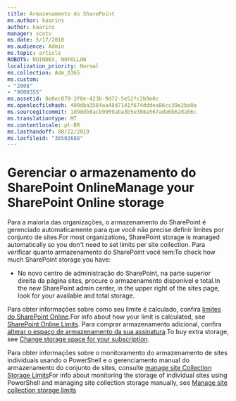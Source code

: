 ```yaml
---
title: Armazenamento do SharePoint
ms.author: kaarins
author: kaarins
manager: scotv
ms.date: 5/17/2018
ms.audience: Admin
ms.topic: article
ROBOTS: NOINDEX, NOFOLLOW
localization_priority: Normal
ms.collection: Adm_O365
ms.custom:
- "2008"
- "9000355"
ms.assetid: 8e0ec879-3f0e-423b-9d72-5e52fc2b9e0c
ms.openlocfilehash: 400dba3564aa48d7141f674dddea86cc39e2ba0a
ms.sourcegitcommit: 1d98db8acb9959aba3b5e308a567ade6b62da56c
ms.translationtype: MT
ms.contentlocale: pt-BR
ms.lasthandoff: 08/22/2019
ms.locfileid: "36502688"
---
```

# <a name="manage-your-sharepoint-online-storage"></a><span data-ttu-id="52e73-102">Gerenciar o armazenamento do SharePoint Online</span><span class="sxs-lookup"><span data-stu-id="52e73-102">Manage your SharePoint Online storage</span></span>

<span data-ttu-id="52e73-103">Para a maioria das organizações, o armazenamento do SharePoint é gerenciado automaticamente para que você não precise definir limites por conjunto de sites.</span><span class="sxs-lookup"><span data-stu-id="52e73-103">For most organizations, SharePoint storage is managed automatically so you don't need to set limits per site collection.</span></span> <span data-ttu-id="52e73-104">Para verificar quanto armazenamento do SharePoint você tem:</span><span class="sxs-lookup"><span data-stu-id="52e73-104">To check how much SharePoint storage you have:</span></span>
  
- <span data-ttu-id="52e73-105">No novo centro de administração do SharePoint, na parte superior direita da página sites, procure o armazenamento disponível e total.</span><span class="sxs-lookup"><span data-stu-id="52e73-105">In the new SharePoint admin center, in the upper right of the sites page, look for your available and total storage.</span></span>

<span data-ttu-id="52e73-106">Para obter informações sobre como seu limite é calculado, confira [limites do SharePoint Online](https://go.microsoft.com/fwlink/p/?LinkID=856113).</span><span class="sxs-lookup"><span data-stu-id="52e73-106">For info about how your limit is calculated, see [SharePoint Online Limits](https://go.microsoft.com/fwlink/p/?LinkID=856113).</span></span> <span data-ttu-id="52e73-107">Para comprar armazenamento adicional, confira [alterar o espaço de armazenamento da sua assinatura](https://go.microsoft.com/fwlink/?linkid=866428).</span><span class="sxs-lookup"><span data-stu-id="52e73-107">To buy extra storage, see [Change storage space for your subscription](https://go.microsoft.com/fwlink/?linkid=866428).</span></span>
  
<span data-ttu-id="52e73-108">Para obter informações sobre o monitoramento do armazenamento de sites individuais usando o PowerShell e o gerenciamento manual do armazenamento do conjunto de sites, consulte [manage site Collection Storage Limits](https://go.microsoft.com/fwlink/?linkid=867833)</span><span class="sxs-lookup"><span data-stu-id="52e73-108">For info about monitoring the storage of individual sites using PowerShell and managing site collection storage manually, see [Manage site collection storage limits](https://go.microsoft.com/fwlink/?linkid=867833)</span></span>
  